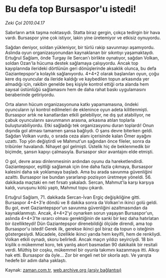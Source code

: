 # Bu defa top Bursaspor'u istedi!

*Zeki Çol 2010.04.17*

<tr><td class="metin" colspan="2" style="padding-top: 20px; padding-left: 5px; ">Sabırların artık taşma noktasıydı. Statta biraz gergin, çokça tedirgin bir hava vardı. Bursaspor yine çok istiyor, lakin yine üretemiyor ve etkisiz oynuyordu.</td></tr><tr><td class="metin" colspan="2" style="padding-top: 20px; padding-left: 5px; "><p> Sağdan deniyor, soldan yükleniyor, bir türlü rakip savunmayı aşamıyordu. Aslında oyun organizasyonundan kaynaklanan bir sıkıntıyı yaşamaktaydı. Ertuğrul Sağlam, önde Turgay ile Sercan'ı birlikte oynatıyor, sağdan Volkan, soldan Ozan'la hücuma destek sağlamaya çalışıyordu. Ancak top kayıplarında ilerideki dörtlünün geri dönüşlerinde aksaklık olunca, bu defa Gaziantepspor'a kolaylık sağlanıyordu. 4+4+2 olarak başlanılan oyun, çoğu kere dış oyuncular da ileride kaldığı ve kaybedilen topun arkasında yer almadığı için, rakibin genelde beş kişiyle kontrol ettiği orta alanda hem sayısal üstünlüğü sağlamasını hem de daha rahat baskı uygulamasını beraberinde getiriyordu.
<p>Orta alanın hücum organizasyonuna katkı yapamamasına, öndeki oyuncuların iyi kontrol edilmeleri de eklenince oyun adeta kilitlenmişti. Bursaspor artık ne kanatlardan etkili gelebiliyor, ne dış şut atabiliyor, ne çabuk oyuncularını savunmanın arasına, arkasına atılan toplarla buluşturabiliyordu. Etki sağladığı tek organizasyonu duran toplardı! Onun dışında gol atması tamamen şansa bağlıydı. O şans devre biterken geldi. Sağdan Volkan vurdu, o sırada ceza alanı içerisinde kalan Ömer ayağını uzattı. Top yön değiştirdi ve Mahmut'un sağından önce fileler, sonra da tribünler havalandı. Nihayet gol gelmişti. Üstelik hiç de beklenmedik bir biçimde, şansın kapıyı çalmasıyla. Bursaspor skor avantajını elde etmişti.
<p>O gol, devre arası dinlenmesinin ardından oyunu da hareketlendirdi. Gaziantepspor, eşitliği sağlamak için öne daha fazla çıkmaya, Bursaspor kalesini daha sık yoklamaya başladı. Ama bu arada savunma güvenliğini azalttı. Bursaspor ise bundan yararlanıp pozisyon üretmeye yöneldi. 56. dakikada maçtaki en net fırsatı yakaladı. Sercan, Mahmut'la karşı karşıya kaldı, vuruşunu kötü yaptı, Mahmut topu çıkardı.
<p>Ertuğrul Sağlam, 71. dakikada Sercan-İvan Ergiç değişikliğine gitti. Bursaspor 4+4+3'e döndü ve 8 dakika sonra da Volkan'ın ikinci golü geldi. Bu gol, evet Gaziantepspor'un savunma güvenliğini azaltmasından da kaynaklanmıştı. Ancak, 4+4+2'yi oynarken sorun yaşayan Bursaspor'un, aslında 4+4+3'te ısrarcı olması gerektiğinin de sanki bir kez daha hatırlatan bir özellikteydi! Dün Gaziantepspor direnebildiği ölçüde direndi, ama top Bursaspor'u istedi! Gerek ilk, gerekse ikinci gol biraz da topun o isteğinin göstergesiydi. Mücadele, özellikle ikinci yarıda hem keyifli, hem de renkliydi. Volkan etkili oynadı, skoru belirledi. Ancak maçın yıldızı seyirciydi. 18 bin kişilik o mükemmel koro, tek yanlış akort basmadan 90 dakikalık bir resitali verdi. Müthiş bir coşku, mükemmel bir oyunla takımını kazanmaya itti. Alkışı hak etti. Bursaspor da öyle... Zor bir engeli net bir skorla aştı. Ve yarışta hedefe bir adım daha yaklaştı.<br/></p></p></p></p></td></tr>

Kaynak: [zaman.com.tr](http://zaman.com.tr/yazar.do?yazino=974172), [web.archive.org (arşiv bağlantısı)](http://web.archive.org/web/20100418221050/http://zaman.com.tr:80/yazar.do?yazino=974172)
